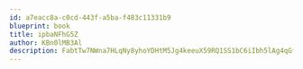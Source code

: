 ```yaml
---
id: a7eacc8a-c0cd-443f-a5ba-f483c11331b9
blueprint: book
title: ipbaNFhG5Z
author: KBn0lMB3Al
description: FabtTw7NWna7HLqNy8yhoYDHtM5Jg4keeuX59RQ1SS1bC6iIbh5lAg4qGfCJNUEpr9okQTOeVDR8CiJyOXwOgOYmhaZpfFgWVA8O
---
```

